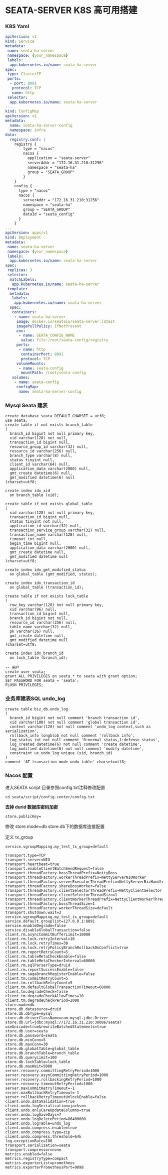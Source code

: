 # SEATA-SERVER K8S 高可用搭建

###  **K8S Yaml**

```yaml
apiVersion: v1
kind: Service
metadata:
 name: seata-ha-server
 namespace: {your_namespace}
 labels:
  app.kubernetes.io/name: seata-ha-server
spec:
 type: ClusterIP
 ports:
  - port: 8091
   protocol: TCP
   name: http
 selector:
  app.kubernetes.io/name: seata-ha-server
---
kind: ConfigMap
apiVersion: v1
metadata:
  name: seata-ha-server-config
  namespace: infra
data:
  registry.conf: |
    registry {
        type = "nacos"
        nacos {
          application = "seata-server"
          serverAddr = "172.16.31.210:31256"
          namespace = "seata-ha"
          group = "SEATA_GROUP"
        }
    }
    config {
      type = "nacos"
      nacos {
        serverAddr = "172.16.31.210:31256"
        namespace = "seata-ha"
        group = "SEATA_GROUP"
        dataId = "seata_config"
      }
    }
---
apiVersion: apps/v1
kind: Deployment
metadata:
 name: seata-ha-server
 namespace: {your_namespace}
 labels:
  app.kubernetes.io/name: seata-ha-server
spec:
 replicas: 3
 selector:
  matchLabels:
   app.kubernetes.io/name: seata-ha-server
 template:
  metadata:
   labels:
    app.kubernetes.io/name: seata-ha-server
  spec:
   containers:
    - name: seata-ha-server
     image: docker.io/seataio/seata-server:latest
     imagePullPolicy: IfNotPresent
     env:
      - name: SEATA_CONFIG_NAME
       value: file:/root/seata-config/registry
     ports:
      - name: http
       containerPort: 8091
       protocol: TCP
     volumeMounts:
      - name: seata-config
       mountPath: /root/seata-config
   volumes:
    - name: seata-config
     configMap:
      name: seata-ha-server-config
```

### **Mysql Seata 建表**

```mysql
create database seata DEFAULT CHARSET = utf8;
use seata;
create table if not exists branch_table
(
  branch_id bigint not null primary key,
  xid varchar(128) not null,
  transaction_id bigint null,
  resource_group_id varchar(32) null,
  resource_id varchar(256) null,
  branch_type varchar(8) null,
  status tinyint null,
  client_id varchar(64) null,
  application_data varchar(2000) null,
  gmt_create datetime(6) null,
  gmt_modified datetime(6) null
)charset=utf8;

create index idx_xid
  on branch_table (xid);

create table if not exists global_table
(
  xid varchar(128) not null primary key,
  transaction_id bigint null,
  status tinyint not null,
  application_id varchar(32) null,
  transaction_service_group varchar(32) null,
  transaction_name varchar(128) null,
  timeout int null,
  begin_time bigint null,
  application_data varchar(2000) null,
  gmt_create datetime null,
  gmt_modified datetime null
)charset=utf8;

create index idx_gmt_modified_status
  on global_table (gmt_modified, status);
  
create index idx_transaction_id
  on global_table (transaction_id);
  
create table if not exists lock_table
(
  row_key varchar(128) not null primary key,
  xid varchar(96) null,
  transaction_id bigint null,
  branch_id bigint not null,
  resource_id varchar(256) null,
  table_name varchar(32) null,
  pk varchar(36) null,
  gmt_create datetime null,
  gmt_modified datetime null
)charset=utf8;

create index idx_branch_id
  on lock_table (branch_id);
  
-- 用户
create user seata;
grant ALL PRIVILEGES on seata.* to seata with grant option;
SET PASSWORD FOR seata = 'seata';
FLUSH PRIVILEGES;
```

### **业务库建表SQL undo_log**

```mysql
create table biz_db.undo_log
(
  branch_id bigint not null comment 'branch transaction id',
  xid varchar(100) not null comment 'global transaction id',
  context varchar(128) not null comment 'undo_log context,such as serialization',
  rollback_info longblob not null comment 'rollback info',
  log_status int not null comment '0:normal status,1:defense status',
  log_created datetime(6) not null comment 'create datetime',
  log_modified datetime(6) not null comment 'modify datetime',
  constraint ux_undo_log unique (xid, branch_id)
)
comment 'AT transaction mode undo table' charset=utf8;
```

###  **Nacos 配置** 

进入SEATA script 目录参照config.txt注释修改配置

```
cd seata/script/config-center/config.txt
```

**去掉 durid 数据库密码加密**

```store.publicKey=```

修改 store.mode=db store.db下的数据库连接配置

定义 tx_group
```
service.vgroupMapping.my_test_tx_group=default
```

```properties
transport.type=TCP
transport.server=NIO
transport.heartbeat=true
transport.enableClientBatchSendRequest=false
transport.threadFactory.bossThreadPrefix=NettyBoss
transport.threadFactory.workerThreadPrefix=NettyServerNIOWorker
transport.threadFactory.serverExecutorThreadPrefix=NettyServerBizHandler
transport.threadFactory.shareBossWorker=false
transport.threadFactory.clientSelectorThreadPrefix=NettyClientSelector
transport.threadFactory.clientSelectorThreadSize=1
transport.threadFactory.clientWorkerThreadPrefix=NettyClientWorkerThread
transport.threadFactory.bossThreadSize=1
transport.threadFactory.workerThreadSize=default
transport.shutdown.wait=3
service.vgroupMapping.my_test_tx_group=default
service.default.grouplist=127.0.0.1:8091
service.enableDegrade=false
service.disableGlobalTransaction=false
client.rm.asyncCommitBufferLimit=10000
client.rm.lock.retryInterval=10
client.rm.lock.retryTimes=30
client.rm.lock.retryPolicyBranchRollbackOnConflict=true
client.rm.reportRetryCount=5
client.rm.tableMetaCheckEnable=false
client.rm.tableMetaCheckerInterval=60000
client.rm.sqlParserType=druid
client.rm.reportSuccessEnable=false
client.rm.sagaBranchRegisterEnable=false
client.tm.commitRetryCount=5
client.tm.rollbackRetryCount=5
client.tm.defaultGlobalTransactionTimeout=60000
client.tm.degradeCheck=false
client.tm.degradeCheckAllowTimes=10
client.tm.degradeCheckPeriod=2000
store.mode=db
store.db.datasource=druid
store.db.dbType=mysql
store.db.driverClassName=com.mysql.jdbc.Driver
store.db.url=jdbc:mysql://172.16.31.210:30086/seata?useUnicode=true&rewriteBatchedStatements=true
store.db.user=seata
store.db.password=seata
store.db.minConn=5
store.db.maxConn=30
store.db.globalTable=global_table
store.db.branchTable=branch_table
store.db.queryLimit=100
store.db.lockTable=lock_table
store.db.maxWait=5000
server.recovery.committingRetryPeriod=1000
server.recovery.asynCommittingRetryPeriod=1000
server.recovery.rollbackingRetryPeriod=1000
server.recovery.timeoutRetryPeriod=1000
server.maxCommitRetryTimeout=-1
server.maxRollbackRetryTimeout=-1
server.rollbackRetryTimeoutUnlockEnable=false
client.undo.dataValidation=true
client.undo.logSerialization=jackson
client.undo.onlyCareUpdateColumns=true
server.undo.logSaveDays=7
server.undo.logDeletePeriod=86400000
client.undo.logTable=undo_log
client.undo.compress.enable=true
client.undo.compress.type=zip
client.undo.compress.threshold=64k
log.exceptionRate=100
transport.serialization=seata
transport.compressor=none
metrics.enabled=false
metrics.registryType=compact
metrics.exporterList=prometheus
metrics.exporterPrometheusPort=9898
```

